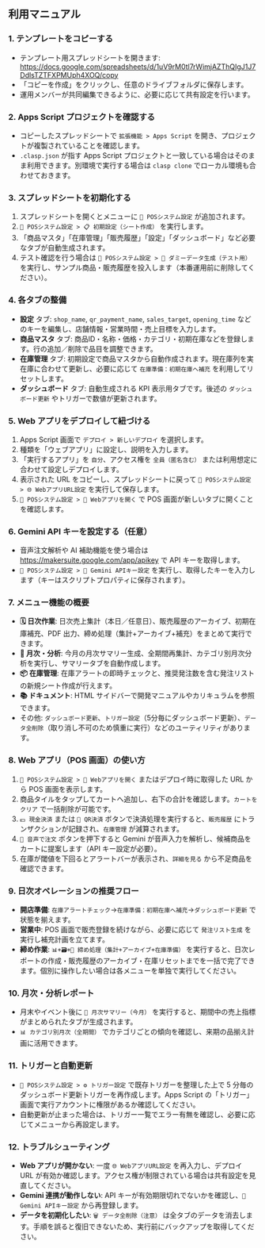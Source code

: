 ## 利用マニュアル

### 1. テンプレートをコピーする
- テンプレート用スプレッドシートを開きます: <https://docs.google.com/spreadsheets/d/1uV9rM0tl7rWimjAZThQIgJ1J7DdlsTZTFXPMUph4XOQ/copy>
- 「コピーを作成」をクリックし、任意のドライブフォルダに保存します。
- 運用メンバーが共同編集できるように、必要に応じて共有設定を行います。

### 2. Apps Script プロジェクトを確認する
- コピーしたスプレッドシートで `拡張機能 > Apps Script` を開き、プロジェクトが複製されていることを確認します。
- `.clasp.json` が指す Apps Script プロジェクトと一致している場合はそのまま利用できます。別環境で実行する場合は `clasp clone` でローカル環境も合わせておきます。

### 3. スプレッドシートを初期化する
1. スプレッドシートを開くとメニューに `🎪 POSシステム設定` が追加されます。
2. `🎪 POSシステム設定 > 📋 初期設定（シート作成）` を実行します。
3. 「商品マスタ」「在庫管理」「販売履歴」「設定」「ダッシュボード」など必要なタブが自動生成されます。
4. テスト確認を行う場合は `🎪 POSシステム設定 > 🎯 ダミーデータ生成（テスト用）` を実行し、サンプル商品・販売履歴を投入します（本番運用前に削除してください）。

### 4. 各タブの整備
- **設定** タブ: `shop_name`, `qr_payment_name`, `sales_target`, `opening_time` などのキーを編集し、店舗情報・営業時間・売上目標を入力します。
- **商品マスタ** タブ: 商品ID・名称・価格・カテゴリ・初期在庫などを登録します。行の追加／削除で品目を調整できます。
- **在庫管理** タブ: 初期設定で商品マスタから自動作成されます。現在庫列を実在庫に合わせて更新し、必要に応じて `在庫準備：初期在庫へ補充` を利用してリセットします。
- **ダッシュボード** タブ: 自動生成される KPI 表示用タブです。後述の `ダッシュボード更新` やトリガーで数値が更新されます。

### 5. Web アプリをデプロイして紐づける
1. Apps Script 画面で `デプロイ > 新しいデプロイ` を選択します。
2. 種類を「ウェブアプリ」に設定し、説明を入力します。
3. 「実行するアプリ」を `自分`、アクセス権を `全員（匿名含む）` または利用想定に合わせて設定しデプロイします。
4. 表示された URL をコピーし、スプレッドシートに戻って `🎪 POSシステム設定 > 🌐 WebアプリURL設定` を実行して保存します。
5. `🎪 POSシステム設定 > 🚀 Webアプリを開く` で POS 画面が新しいタブに開くことを確認します。

### 6. Gemini API キーを設定する（任意）
- 音声注文解析や AI 補助機能を使う場合は <https://makersuite.google.com/app/apikey> で API キーを取得します。
- `🎪 POSシステム設定 > 🔑 Gemini APIキー設定` を実行し、取得したキーを入力します（キーはスクリプトプロパティに保存されます）。

### 7. メニュー機能の概要
- **🗓 日次作業**: 日次売上集計（本日／任意日）、販売履歴のアーカイブ、初期在庫補充、PDF 出力、締め処理（集計+アーカイブ+補充）をまとめて実行できます。
- **📅 月次・分析**: 今月の月次サマリー生成、全期間再集計、カテゴリ別月次分析を実行し、サマリータブを自動作成します。
- **📦 在庫管理**: 在庫アラートの即時チェックと、推奨発注数を含む発注リストの新規シート作成が行えます。
- **📚 ドキュメント**: HTML サイドバーで開発マニュアルやカリキュラムを参照できます。
- その他: `ダッシュボード更新`、`トリガー設定`（5分毎にダッシュボード更新）、`データ全削除`（取り消し不可のため慎重に実行）などのユーティリティがあります。

### 8. Web アプリ（POS 画面）の使い方
1. `🎪 POSシステム設定 > 🚀 Webアプリを開く` またはデプロイ時に取得した URL から POS 画面を表示します。
2. 商品タイルをタップしてカートへ追加し、右下の合計を確認します。`カートをクリア` で一括削除が可能です。
3. `💴 現金決済` または `📱 QR決済` ボタンで決済処理を実行すると、`販売履歴` にトランザクションが記録され、`在庫管理` が減算されます。
4. `🎤 音声で注文` ボタンを押下すると Gemini が音声入力を解析し、候補商品をカートに提案します（API キー設定が必要）。
5. 在庫が閾値を下回るとアラートバーが表示され、`詳細を見る` から不足商品を確認できます。

### 9. 日次オペレーションの推奨フロー
- **開店準備**: `在庫アラートチェック`→`在庫準備：初期在庫へ補充`→`ダッシュボード更新` で状態を揃えます。
- **営業中**: POS 画面で販売登録を続けながら、必要に応じて `発注リスト生成` を実行し補充計画を立てます。
- **締め作業**: `📊+🗃+🔁 締め処理（集計+アーカイブ+在庫準備）` を実行すると、日次レポートの作成・販売履歴のアーカイブ・在庫リセットまでを一括で完了できます。個別に操作したい場合は各メニューを単独で実行してください。

### 10. 月次・分析レポート
- 月末やイベント後に `📅 月次サマリー（今月）` を実行すると、期間中の売上指標がまとめられたタブが生成されます。
- `📊 カテゴリ別月次（全期間）` でカテゴリごとの傾向を確認し、来期の品揃え計画に活用できます。

### 11. トリガーと自動更新
- `🎪 POSシステム設定 > ⚙️ トリガー設定` で既存トリガーを整理した上で 5 分毎のダッシュボード更新トリガーを再作成します。Apps Script の「トリガー」画面で実行アカウントに権限があるか確認してください。
- 自動更新が止まった場合は、トリガー一覧でエラー有無を確認し、必要に応じてメニューから再設定します。

### 12. トラブルシューティング
- **Web アプリが開かない**: 一度 `🌐 WebアプリURL設定` を再入力し、デプロイ URL が有効か確認します。アクセス権が制限されている場合は共有設定を見直してください。
- **Gemini 連携が動作しない**: API キーが有効期限切れでないかを確認し、`🔑 Gemini APIキー設定` から再登録します。
- **データを初期化したい**: `🗑️ データ全削除（注意）` は全タブのデータを消去します。手順を誤ると復旧できないため、実行前にバックアップを取得してください。
